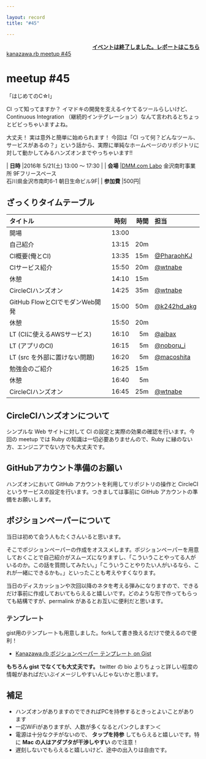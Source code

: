 ```yaml
---

layout: record
title: "#45"

---
```


<div style="text-align: right;"><a href="./report.html"><strong>イベントは終了しました。レポートはこちら</strong></a></div>

<div class="doorkeeper-widget">
<a class="doorkeeper-registration-widget" href="https://kzrb.doorkeeper.jp/events/43523">kanazawa.rb meetup #45</a><script src="https://widgets.doorkeeper.jp/w/widget.js"></script>
</div>

# meetup #45

「はじめてのC☆I」

CI って知ってますか？ イマドキの開発を支えるイケてるツールらしいけど、 Continuous Integration （継続的インテグレーション）なんて言われるとちょっとビビっちゃいますよね。

大丈夫！ 実は意外と簡単に始められます！ 今回は「CI って何？どんなツール、サービスがあるの？」という話から、実際に単純なホームページのリポジトリに対して動かしてみるハンズオンまでやっちゃいます!!

| **日時**   |2016年 5/21(土) 13:00 〜 17:30                         |
| **会場**   |[DMM.com Labo](http://labo.dmm.com/) 金沢南町事業所 9Fフリースペース<br>石川県金沢市南町6-1 朝日生命ビル9F|
| **参加費** |500円|

## ざっくりタイムテーブル

| タイトル                       | 時刻  | 時間 | 担当                                          |
|:-------------------------------|:-----:|-----:|:----------------------------------------------|
| 開場                           | 13:00 |      |                                               |
| 自己紹介                       | 13:15 | 20m  |                                               |
| CI概要(俺とCI)                 | 13:35 | 15m  | [@PharaohKJ](https://twitter.com/PharaohKJ)   |
| CIサービス紹介                 | 15:50 | 20m  | [@wtnabe](https://twitter.com/wtnabe)         |
| 休憩                           | 14:10 | 15m  |                                               |
| CircleCIハンズオン             | 14:25 | 35m  | [@wtnabe](https://twitter.com/wtnabe)         |
| GitHub FlowとCIでモダンWeb開発 | 15:00 | 50m  | [@k242hd_akg](https://twitter.com/k242hd_akg) |
| 休憩                           | 15:50 | 20m  |                                               |
| LT (CIに使えるAWSサービス)     | 16:10 |  5m  | [@aibax](https://twitter.com/aibax)           |
| LT (アプリのCI)                | 16:15 |  5m  | [@noboru_i](https://twitter.com/noboru_i)     |
| LT (src を外部に置けない問題)  | 16:20 |  5m  | [@macoshita](https://twitter.com/macoshita)   |
| 勉強会のご紹介                 | 16:25 | 15m  |                                               |
| 休憩                           | 16:40 |  5m  |                                               |
| CircleCIハンズオン             | 16:45 | 25m  | [@wtnabe](https://twitter.com/wtnabe)         |


## CircleCIハンズオンについて

シンプルな Web サイトに対して CI の設定と実際の効果の確認を行います。今回の meetup では Ruby の知識は一切必要ありませんので、Ruby に縁のない方、エンジニアでない方でも大丈夫です。

## GitHubアカウント準備のお願い

ハンズオンにおいて GitHub アカウントを利用してリポジトリの操作と CircleCI というサービスの設定を行います。つきましては事前に GitHub アカウントの準備をお願いします。

## ポジションペーパーについて

当日は初めて会う人もたくさんいると思います。

そこでポジションペーパーの作成をオススメします。ポジションペーパーを用意しておくことで自己紹介がスムーズになりますし、「こういうことやってる人がいるのか。この話を質問してみたい。」「こういうことやりたい人がいるなら、これが一緒にできるかも。」といったことも考えやすくなります。

当日のディスカッションや次回以降のネタを考える弾みになりますので、できるだけ事前に作成しておいてもらえると嬉しいです。どのような形で作ってもらっても結構ですが、permalink があるとお互いに便利だと思います。


### テンプレート

gist用のテンプレートも用意しました。forkして書き換えるだけで使えるので便利！

 - [Kanazawa.rb ポジションペーパー テンプレート on Gist](https://gist.github.com/5a523ec3180002229a32)

**もちろん gist でなくても大丈夫です。** twitter の bio よりちょっと詳しい程度の情報があればだいぶイメージしやすいんじゃないかと思います。


## 補足

 - ハンズオンがありますのでできればPCを持参するときっとよいことがあります
 - 一応WiFiがありますが、人数が多くなるとパンクします＞＜
 - 電源は十分なクチがないので、 **タップを持参** してもらえると嬉しいです。特に **Mac の人はアダプタが干渉しやすい** ので注意！
 - 遅刻しないでもらえると嬉しいけど、途中の出入りは自由です。
